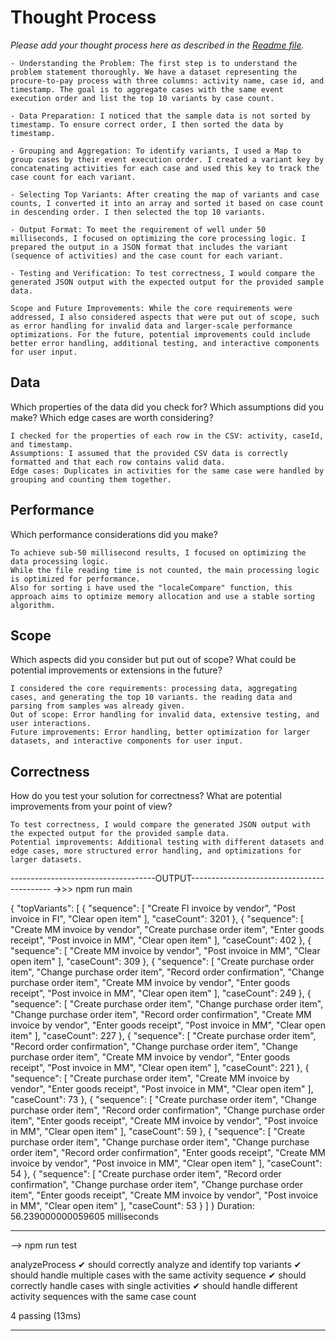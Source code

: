 # Thought Process

_Please add your thought process here as described in the [Readme file](README.md)._

    - Understanding the Problem: The first step is to understand the problem statement thoroughly. We have a dataset representing the procure-to-pay process with three columns: activity name, case id, and timestamp. The goal is to aggregate cases with the same event execution order and list the top 10 variants by case count.

    - Data Preparation: I noticed that the sample data is not sorted by timestamp. To ensure correct order, I then sorted the data by timestamp. 

    - Grouping and Aggregation: To identify variants, I used a Map to group cases by their event execution order. I created a variant key by concatenating activities for each case and used this key to track the case count for each variant.

    - Selecting Top Variants: After creating the map of variants and case counts, I converted it into an array and sorted it based on case count in descending order. I then selected the top 10 variants.

    - Output Format: To meet the requirement of well under 50 milliseconds, I focused on optimizing the core processing logic. I prepared the output in a JSON format that includes the variant (sequence of activities) and the case count for each variant.

    - Testing and Verification: To test correctness, I would compare the generated JSON output with the expected output for the provided sample data.

    Scope and Future Improvements: While the core requirements were addressed, I also considered aspects that were put out of scope, such as error handling for invalid data and larger-scale performance optimizations. For the future, potential improvements could include better error handling, additional testing, and interactive components for user input.


## Data
Which properties of the data did you check for? Which assumptions did you make? Which edge cases are worth considering?

    I checked for the properties of each row in the CSV: activity, caseId, and timestamp.
    Assumptions: I assumed that the provided CSV data is correctly formatted and that each row contains valid data.
    Edge cases: Duplicates in activities for the same case were handled by grouping and counting them together.
    
    
## Performance
Which performance considerations did you make?

    To achieve sub-50 millisecond results, I focused on optimizing the data processing logic.
    While the file reading time is not counted, the main processing logic is optimized for performance.
    Also for sorting i have used the "localeCompare" function, this approach aims to optimize memory allocation and use a stable sorting algorithm. 

## Scope
Which aspects did you consider but put out of scope? What could be potential improvements or extensions in the future?

    I considered the core requirements: processing data, aggregating cases, and generating the top 10 variants. the reading data and parsing from samples was already given.
    Out of scope: Error handling for invalid data, extensive testing, and user interactions.
    Future improvements: Error handling, better optimization for larger datasets, and interactive components for user input.
    
    

## Correctness
How do you test your solution for correctness? What are potential improvements from your point of view?

    To test correctness, I would compare the generated JSON output with the expected output for the provided sample data.
    Potential improvements: Additional testing with different datasets and edge cases, more structured error handling, and optimizations for larger datasets.



------------------------------------OUTPUT-------------------------------------------
->>> npm run main

{
  "topVariants": [
    {
      "sequence": [
        "Create FI invoice by vendor",
        "Post invoice in FI",
        "Clear open item"
      ],
      "caseCount": 3201
    },
    {
      "sequence": [
        "Create MM invoice by vendor",
        "Create purchase order item",
        "Enter goods receipt",
        "Post invoice in MM",
        "Clear open item"
      ],
      "caseCount": 402
    },
    {
      "sequence": [
        "Create MM invoice by vendor",
        "Post invoice in MM",
        "Clear open item"
      ],
      "caseCount": 309
    },
    {
      "sequence": [
        "Create purchase order item",
        "Change purchase order item",
        "Record order confirmation",
        "Change purchase order item",
        "Create MM invoice by vendor",
        "Enter goods receipt",
        "Post invoice in MM",
        "Clear open item"
      ],
      "caseCount": 249
    },
    {
      "sequence": [
        "Create purchase order item",
        "Change purchase order item",
        "Change purchase order item",
        "Record order confirmation",
        "Create MM invoice by vendor",
        "Enter goods receipt",
        "Post invoice in MM",
        "Clear open item"
      ],
      "caseCount": 227
    },
    {
      "sequence": [
        "Create purchase order item",
        "Record order confirmation",
        "Change purchase order item",
        "Change purchase order item",
        "Create MM invoice by vendor",
        "Enter goods receipt",
        "Post invoice in MM",
        "Clear open item"
      ],
      "caseCount": 221
    },
    {
      "sequence": [
        "Create purchase order item",
        "Create MM invoice by vendor",
        "Enter goods receipt",
        "Post invoice in MM",
        "Clear open item"
      ],
      "caseCount": 73
    },
    {
      "sequence": [
        "Create purchase order item",
        "Change purchase order item",
        "Record order confirmation",
        "Change purchase order item",
        "Enter goods receipt",
        "Create MM invoice by vendor",
        "Post invoice in MM",
        "Clear open item"
      ],
      "caseCount": 59
    },
    {
      "sequence": [
        "Create purchase order item",
        "Change purchase order item",
        "Change purchase order item",
        "Record order confirmation",
        "Enter goods receipt",
        "Create MM invoice by vendor",
        "Post invoice in MM",
        "Clear open item"
      ],
      "caseCount": 54
    },
    {
      "sequence": [
        "Create purchase order item",
        "Record order confirmation",
        "Change purchase order item",
        "Change purchase order item",
        "Enter goods receipt",
        "Create MM invoice by vendor",
        "Post invoice in MM",
        "Clear open item"
      ],
      "caseCount": 53
    }
  ]
}
Duration: 56.239000000059605 milliseconds

----------------------------------------------------------------------

--> npm run test

  analyzeProcess
    ✔ should correctly analyze and identify top variants
    ✔ should handle multiple cases with the same activity sequence
    ✔ should correctly handle cases with single activities
    ✔ should handle different activity sequences with the same case count


  4 passing (13ms)


-------------------------------------------------------------------------------------

